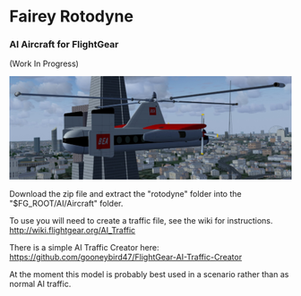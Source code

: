 # Fairey Rotodyne
### AI Aircraft for FlightGear
(Work In Progress)


![Rotodyne](screenshots/roto-1.jpg)

Download the zip file and extract the "rotodyne" folder into the "$FG_ROOT/AI/Aircraft" folder.

To use you will need to create a traffic file, see the wiki for instructions.
 http://wiki.flightgear.org/AI_Traffic

There is a simple AI Traffic Creator here: 
https://github.com/gooneybird47/FlightGear-AI-Traffic-Creator

At the moment this model is probably best used in a scenario rather than as normal AI traffic.